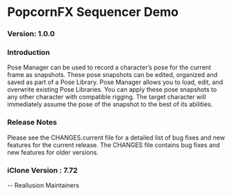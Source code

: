 # PopcornFX Sequencer Demo

### Version: 1.0.0

### Introduction

Pose Manager can be used to record a character’s pose for the current frame as snapshots. These pose snapshots can be edited, organized and saved as part of a Pose Library. Pose Manager allows you to load, edit, and overwrite existing Pose Libraries. You can apply these pose snapshots to any other character with compatible rigging. The target character will immediately assume the pose of the snapshot to the best of its abilities.

### Release Notes

Please see the CHANGES.current file for a detailed list of bug fixes and
new features for the current release. The CHANGES file contains bug fixes
and new features for older versions.

### iClone Version : 7.72

 -- Reallusion Maintainers
